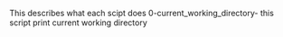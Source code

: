 This  describes what each scipt does
0-current_working_directory- this script print current working directory 
